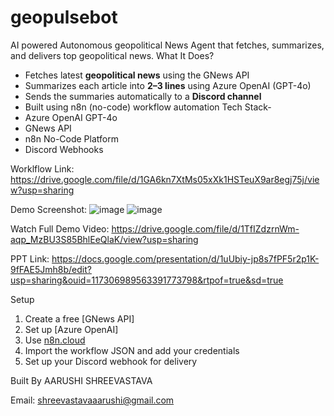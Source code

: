 # geopulsebot
AI powered Autonomous geopolitical News Agent that fetches, summarizes, and delivers top geopolitical news.
What It Does?
- Fetches latest **geopolitical news** using the GNews API
- Summarizes each article into **2–3 lines** using Azure OpenAI (GPT-4o)
- Sends the summaries automatically to a **Discord channel**
- Built using n8n (no-code) workflow automation
Tech Stack-
- Azure OpenAI GPT-4o  
- GNews API  
- n8n No-Code Platform  
- Discord Webhooks

Worklflow Link:
https://drive.google.com/file/d/1GA6kn7XtMs05xXk1HSTeuX9ar8egj75j/view?usp=sharing

Demo Screenshot:
![image](https://github.com/user-attachments/assets/2ed32fda-1d01-4e35-b21f-cb4ff93ad547)
![image](https://github.com/user-attachments/assets/1c935d64-e3f1-40f3-b0a4-2dfc9ac14907)

Watch Full Demo Video:
https://drive.google.com/file/d/1TfIZdzrnWm-aqp_MzBU3S85BhlEeQlaK/view?usp=sharing

PPT Link:
https://docs.google.com/presentation/d/1uUbiy-jp8s7fPF5r2p1K-9fFAE5Jmh8b/edit?usp=sharing&ouid=117306989563391773798&rtpof=true&sd=true

Setup 
1. Create a free [GNews API]
2. Set up [Azure OpenAI]
3. Use [n8n.cloud](https://n8n.io)
4. Import the workflow JSON and add your credentials
5. Set up your Discord webhook for delivery

Built By
AARUSHI SHREEVASTAVA 

Email: shreevastavaaarushi@gmail.com  


